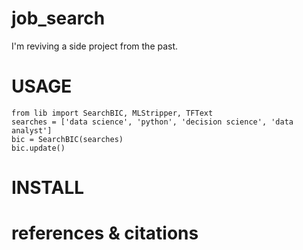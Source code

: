 # job_search

I'm reviving a side project from the past. 


# USAGE

```
from lib import SearchBIC, MLStripper, TFText
searches = ['data science', 'python', 'decision science', 'data analyst']
bic = SearchBIC(searches)
bic.update()
```

# INSTALL


# references & citations
